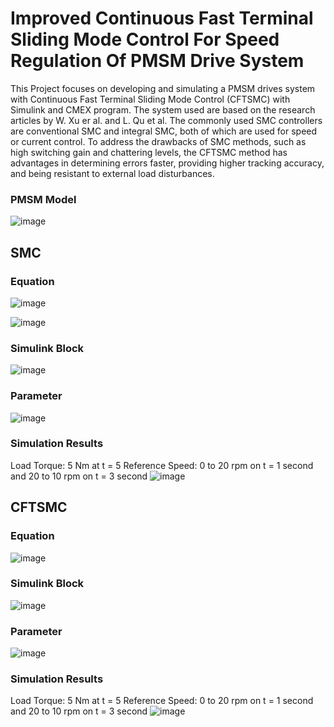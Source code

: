 # Improved Continuous Fast Terminal Sliding Mode Control For Speed Regulation Of PMSM Drive System
This Project focuses on developing and simulating a PMSM drives system with Continuous Fast Terminal  Sliding Mode Control (CFTSMC) with Simulink and CMEX program. The system used are based on the research articles by W. Xu er al. and L. Qu et al. The commonly used SMC controllers are conventional SMC and integral SMC, both of which are used for speed or current control. To address the drawbacks of SMC methods, such as high switching gain and chattering levels, the CFTSMC method has advantages in determining errors faster, providing higher tracking accuracy, and being resistant to external load disturbances.

### PMSM Model
![image](https://github.com/adibharyo/improved-cftsmc-pmsm/assets/70692957/7b426c2b-1d00-474e-85a0-82000e52aa4c)

## SMC
### Equation
![image](https://github.com/adibharyo/improved-cftsmc-pmsm/assets/70692957/76b1a91a-65b0-4e74-97c4-635f239e1971)

![image](https://github.com/adibharyo/improved-cftsmc-pmsm/assets/70692957/20a09371-bed8-4030-bb3b-e757f4fd8d1b)

### Simulink Block
![image](https://github.com/adibharyo/improved-cftsmc-pmsm/assets/70692957/d3d3c60a-79e3-49a4-aedd-9a806bf1f744)
### Parameter 
![image](https://github.com/adibharyo/improved-cftsmc-pmsm/assets/70692957/118ba38a-b11c-4fe0-8bb2-0491f4fe0f1b)


### Simulation Results
Load Torque: 5 Nm at t = 5 Reference Speed: 0 to 20 rpm on t = 1 second and 20 to 10 rpm on t = 3 second
![image](https://github.com/adibharyo/improved-cftsmc-pmsm/assets/70692957/2d21f600-085f-4eb6-974d-d1568d1c10bb)


## CFTSMC
### Equation
![image](https://github.com/adibharyo/improved-cftsmc-pmsm/assets/70692957/45e53197-3b54-459c-8f3e-7aea9bd84b68)

### Simulink Block
![image](https://github.com/adibharyo/improved-cftsmc-pmsm/assets/70692957/95b83c40-954d-45e4-b7c2-a7aaf6c51d06)
### Parameter 
![image](https://github.com/adibharyo/improved-cftsmc-pmsm/assets/70692957/1dda417a-70e7-433f-ab28-b902233549e2)

### Simulation Results
Load Torque: 5 Nm at t = 5 Reference Speed: 0 to 20 rpm on t = 1 second and 20 to 10 rpm on t = 3 second
![image](https://github.com/adibharyo/improved-cftsmc-pmsm/assets/70692957/e114c486-09d0-469b-ad88-dbbc99b322cc)

